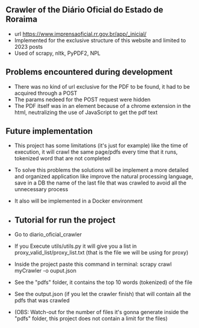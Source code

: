 ## Crawler of the Diário Oficial do Estado de Roraima
- url https://www.imprensaoficial.rr.gov.br/app/_inicial/
- Implemented for the exclusive structure of this website and limited to 2023 posts
- Used of scrapy, nltk, PyPDF2, NPL

## Problems encountered during development
- There was no kind of url exclusive for the PDF to be found, it had to be acquired through a POST
- The params nedeed for the POST request were hidden
- The PDF itself was in an <embed> element because of a chrome extension in the html, neutralizing the use of JavaScript to get the pdf text


## Future implementation
- This project has some limitations (it's just for example) like the time of execution, it will crawl the same page/pdfs every time that it runs, tokenized word that are not completed
- To solve this problems the solutions will be implement a more detailed and organized application like improve the natural processing language, save in a DB the name of the last file that was crawled to avoid all the unnecessary process
- It also will be implemented in a Docker environment

- ## Tutorial for run the project
- Go to diario_oficial_crawler
- If you Execute utils/utils.py it will give you a list in proxy_valid_list/proxy_list.txt (that is the file we will be using for proxy)
- Inside the project paste this command in terminal: scrapy crawl myCrawler -o ouput.json
- See the "pdfs" folder, it contains the top 10 words (tokenized) of the file
- See the output.json (if you let the crawler finish) that will contain all the pdfs that was crawled
- (OBS: Watch-out for the number of files it's gonna generate inside the  "pdfs" folder, this project does not contain a limit for the files)
